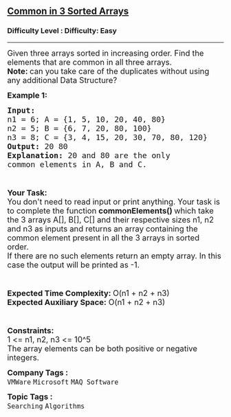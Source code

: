 <h2><a href="https://www.geeksforgeeks.org/problems/common-elements1132/1?page=1&category=Arrays,Strings,Sorting,Bit%20Magic,Recursion,Searching,Binary%20Search,Map,set&difficulty=Easy,Medium&sortBy=submissions">Common in 3 Sorted Arrays</a></h2><h3>Difficulty Level : Difficulty: Easy</h3><hr><div class="problems_problem_content__Xm_eO"><p><span style="font-size: 18px;">Given three arrays sorted in increasing order. Find the elements that are common in all three arrays.<br><strong>Note:&nbsp;</strong></span><span style="font-size: 18px;">can you take care of the duplicates without using any additional Data Structure?</span></p>
<p><strong><span style="font-size: 18px;">Example 1:</span></strong></p>
<pre><span style="font-size: 18px;"><strong>Input:
</strong>n1 = 6; A = {1, 5, 10, 20, 40, 80}
n2 = 5; B = {6, 7, 20, 80, 100}
n3 = 8; C = {3, 4, 15, 20, 30, 70, 80, 120}
<strong>Output:</strong> 20 80
<strong>Explanation:</strong> 20 and 80 are the only
common elements in A, B and C.</span></pre>
<p>&nbsp;</p>
<p><span style="font-size: 18px;"><strong>Your Task: &nbsp;</strong><br>You don't need to read input or print anything. Your task is to complete the function <strong>commonElements() </strong>which take the 3 arrays A[], B[], C[] and their respective sizes n1, n2 and n3 as inputs and returns an array containing the common element present in all the 3 arrays in sorted order.&nbsp;<br>If there are no such elements return an empty array. In this case the output will be printed as -1.</span></p>
<p>&nbsp;</p>
<p><span style="font-size: 18px;"><strong>Expected Time Complexity: </strong>O(n1 + n2 + n3)<br><strong>Expected Auxiliary Space:</strong> O(n1 + n2 + n3)</span></p>
<p>&nbsp;</p>
<p><span style="font-size: 18px;"><strong>Constraints:</strong><br>1 &lt;= n1, n2, n3 &lt;= 10^5<br>The array elements can be both positive or negative integers. </span></p></div><p><span style=font-size:18px><strong>Company Tags : </strong><br><code>VMWare</code>&nbsp;<code>Microsoft</code>&nbsp;<code>MAQ Software</code>&nbsp;<br><p><span style=font-size:18px><strong>Topic Tags : </strong><br><code>Searching</code>&nbsp;<code>Algorithms</code>&nbsp;